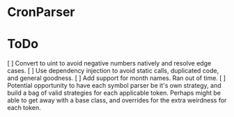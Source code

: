 # CronParser




# ToDo

[ ] Convert to uint to avoid negative numbers natively and resolve edge cases.
[ ] Use dependency injection to avoid static calls, duplicated code, and general goodness.
[ ] Add support for month names. Ran out of time.
[ ] Potential opportunity to have each symbol parser be it's own strategy, and build a bag of valid strategies for each applicable token. Perhaps might be able to get away with a base class, and overrides for the extra weirdness for each token.